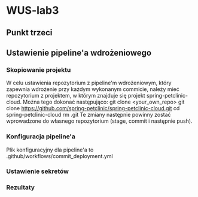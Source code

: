 # WUS-lab3

## Punkt trzeci
## Ustawienie pipeline'a wdrożeniowego

### Skopiowanie projektu
W celu ustawienia repozytorium z pipeline'm wdrożeniowym, który zapewnia wdrożenie przy każdym wykonanym commicie, należy mieć repozytorium z projektem, w którym znajduje się projekt spring-petclinic-cloud.
Można tego dokonać następująco:
git clone <your_own_repo>
git clone https://github.com/spring-petclinic/spring-petclinic-cloud.git
cd spring-petclinic-cloud 
rm .git
Te zmiany następnie powinny zostać wprowadzone do własnego repozytorium (stage, commit i następnie push).

### Konfiguracja pipeline'a
Plik konfiguracyjny dla pipeline'a to .github/workflows/commit_deployment.yml


### Ustawienie sekretów

### Rezultaty
